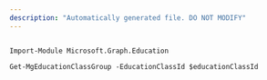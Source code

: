 ```yaml
---
description: "Automatically generated file. DO NOT MODIFY"
---
```


```powershellv1

Import-Module Microsoft.Graph.Education

Get-MgEducationClassGroup -EducationClassId $educationClassId

```